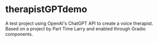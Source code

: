 # therapistGPTdemo

A test project using OpenAI's ChatGPT API to create a voice therapist. Based on a project by Part Time Larry and enabled through Gradio components.
